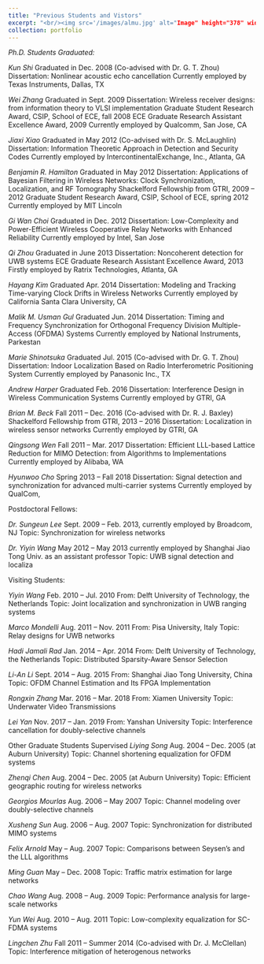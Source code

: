 ```yaml
---
title: "Previous Students and Vistors"
excerpt: "<br/><img src='/images/almu.jpg' alt="Image" height="378" width="450">"
collection: portfolio
---
```


*Ph.D. Students Graduated:*

*Kun Shi*
Graduated in Dec. 2008 (Co-advised with Dr. G. T. Zhou)
Dissertation: Nonlinear acoustic echo cancellation
Currently employed by Texas Instruments, Dallas, TX

*Wei Zhang*
Graduated in Sept. 2009
Dissertation:
Wireless receiver designs: from information theory to VLSI implementation
Graduate Student Research Award, CSIP, School of ECE, fall 2008
ECE Graduate Research Assistant Excellence Award, 2009
Currently employed by Qualcomm, San Jose, CA

*Jiaxi Xiao*
Graduated in May 2012 (Co-advised with Dr. S. McLaughlin)
Dissertation:
Information Theoretic Approach in Detection
and Security Codes
Currently employed by IntercontinentalExchange, Inc., Atlanta, GA

*Benjamin R. Hamilton*
Graduated in May 2012
Dissertation: 
Applications of Bayesian Filtering in Wireless Networks: Clock Synchronization, Localization, and RF Tomography
Shackelford Fellowship from GTRI, 2009 – 2012
Graduate Student Research Award, CSIP, School of ECE, spring 2012
Currently employed by MIT Lincoln

*Gi Wan Choi*
Graduated in Dec. 2012
Dissertation:
Low-Complexity and Power-Efficient Wireless Cooperative
Relay Networks with Enhanced Reliability
Currently employed by Intel, San Jose

*Qi Zhou*
Graduated in June 2013
Dissertation:
Noncoherent detection for UWB systems
ECE Graduate Research Assistant Excellence Award, 2013
Firstly employed by Ratrix Technologies, Atlanta, GA

*Hayang Kim*
Graduated Apr. 2014
Dissertation:
Modeling and Tracking Time-varying Clock Drifts in Wireless Networks
Currently employed by California Santa Clara University, CA

*Malik M. Usman Gul*
Graduated Jun. 2014
Dissertation:
Timing and Frequency Synchronization for Orthogonal Frequency Division Multiple-Access (OFDMA) Systems
Currently employed by National Instruments, Parkestan

*Marie Shinotsuka*
Graduated Jul. 2015 (Co-advised with Dr. G. T. Zhou)
Dissertation:
Indoor Localization Based on Radio Interferometric Positioning System
Currently employed by Panasonic Inc., TX

*Andrew Harper*
Graduated Feb. 2016
Dissertation:
Interference Design in Wireless Communication Systems
Currently employed by GTRI, GA

*Brian M. Beck*
Fall 2011 – Dec. 2016 (Co-advised with Dr. R. J. Baxley)
Shackelford Fellowship
from GTRI, 2013 – 2016
Dissertation:
Localization in wireless sensor networks
Currently employed by GTRI, GA

*Qingsong Wen*
Fall 2011 – Mar. 2017
Dissertation:
Efficient LLL-based Lattice Reduction for MIMO Detection: from Algorithms to Implementations
Currently employed by Alibaba, WA

*Hyunwoo Cho*
Spring 2013 – Fall 2018
Dissertation:
Signal detection and synchronization for advanced multi-carrier systems
Currently employed by QualCom, 

Postdoctoral Fellows:

*Dr. Sungeun Lee*
Sept. 2009 – Feb. 2013, currently employed by Broadcom, NJ
Topic: Synchronization for wireless networks

*Dr. Yiyin Wang*
May 2012 – May 2013
currently employed by Shanghai Jiao Tong Univ. as an assistant professor
Topic: UWB signal detection and localiza

Visiting Students:

*Yiyin Wang*
Feb. 2010 – Jul. 2010
From:
Delft University of Technology, the Netherlands
Topic: Joint localization and synchronization in UWB ranging systems

*Marco Mondelli*
Aug. 2011 – Nov. 2011
From:
Pisa University, Italy
Topic: Relay designs for UWB networks

*Hadi Jamali Rad*
Jan. 2014 – Apr. 2014
From:
Delft University of Technology, the Netherlands
Topic: Distributed Sparsity-Aware Sensor Selection

*Li-An Li*
Sept. 2014 – Aug. 2015
From:
Shanghai Jiao Tong University, China
Topic: OFDM Channel Estimation and Its FPGA Implementation

*Rongxin Zhang*
Mar. 2016 – Mar. 2018
From:
Xiamen University
Topic:
Underwater Video Transmissions

*Lei Yan*
Nov. 2017 – Jan. 2019
From:
Yanshan University
Topic:
Interference cancellation for doubly-selective channels

Other Graduate Students Supervised
*Liying Song*
Aug. 2004 – Dec. 2005 (at Auburn University)
Topic:
Channel shortening equalization for OFDM systems

*Zhenqi Chen*
Aug. 2004 – Dec. 2005 (at Auburn University)
Topic:
Efficient geographic routing for wireless networks

*Georgios Mourlas*
Aug. 2006 – May 2007
Topic:
Channel modeling over doubly-selective channels

*Xusheng Sun*
Aug. 2006 – Aug. 2007
Topic:
Synchronization for distributed MIMO systems

*Felix Arnold*
May – Aug. 2007
Topic:
Comparisons between Seysen’s and the LLL algorithms

*Ming Guan*
May – Dec. 2008
Topic:
Traffic matrix estimation for large networks

*Chao Wang*
Aug. 2008 – Aug. 2009
Topic:
Performance analysis for large-scale networks

*Yun Wei*
Aug. 2010 – Aug. 2011
Topic:
Low-complexity equalization for SC-FDMA systems

*Lingchen Zhu*
Fall 2011 – Summer 2014 (Co-advised with Dr. J. McClellan)
Topic:
Interference mitigation of heterogenous networks